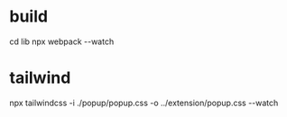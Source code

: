 # build
cd lib
npx webpack --watch

# tailwind 
npx tailwindcss -i ./popup/popup.css -o ../extension/popup.css --watch
